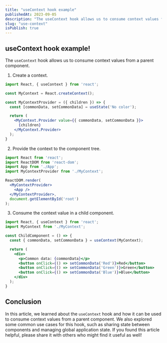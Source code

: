 ```yaml
---
title: "useContext hook example"
publishedAt: 2023-09-05
description: "The useContext hook allows us to consume context values from a parent component."
slug: "use-context"
isPublish: true
---
```


## useContext hook example!

The `useContext` hook allows us to consume context values from a parent component.

01. Create a context.
```jsx
import React, { useContext } from 'react';

const MyContext = React.createContext();

const MyContextProvider = ({ children }) => {
  const [commonData, setCommonData] = useState('No color');

  return (
    <MyContext.Provider value={{ commonData, setCommonData }}>
      {children}
    </MyContext.Provider>
  );
}
```

02. Provide the context to the component tree.

```jsx
import React from 'react';
import ReactDOM from 'react-dom';
import App from './App';
import MyContextProvider from './MyContext';

ReactDOM.render(
  <MyContextProvider>
    <App />
  </MyContextProvider>,
  document.getElementById('root')
);
```

03. Consume the context value in a child component.

```jsx
import React, { useContext } from 'react';
import MyContext from './MyContext';

const ChildComponent = () => {
  const { commonData, setCommonData } = useContext(MyContext);

  return (
    <div>
      <p>Common data: {commonData}</p>
      <button onClick={() => setCommonData('Red')}>Red</button>
      <button onClick={() => setCommonData('Green')}>Green</button>
      <button onClick={() => setCommonData('Blue')}>Blue</button>
    </div>
  );
}
```

## Conclusion

In this article, we learned about the `useContext` hook and how it can be used to consume context values from a parent component. We also explored some common use cases for this hook, such as sharing state between components and managing global application state. If you found this article helpful, please share it with others who might find it useful as well!